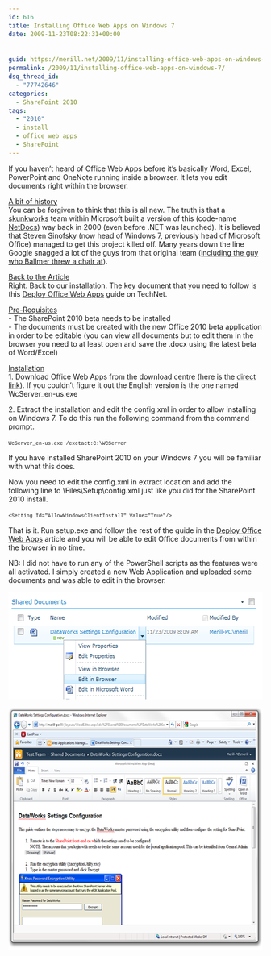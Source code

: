 ```yaml
---
id: 616
title: Installing Office Web Apps on Windows 7
date: 2009-11-23T08:22:31+00:00


guid: https://merill.net/2009/11/installing-office-web-apps-on-windows-7/
permalink: /2009/11/installing-office-web-apps-on-windows-7/
dsq_thread_id:
  - "77742646"
categories:
  - SharePoint 2010
tags:
  - "2010"
  - install
  - office web apps
  - SharePoint
---
```

<p>If you haven’t heard of Office Web Apps before it’s basically Word, Excel, PowerPoint and OneNote running inside a browser. It lets you edit documents right within the browser. </p>  <p><u>A bit of history     <br /></u>You can be forgiven to think that this is all new. The truth is that a <a href="http://en.wikipedia.org/wiki/Skunkworks_project">skunkworks</a> team within Microsoft built a version of this (code-name <a href="http://www.zdnet.com.au/news/business/soa/Netdocs-Microsoft-s-Net-poster-child-/0,139023166,120107888,00.htm?omnRef=http://www.google.com.au/search?rlz=1C1GGLS_enAU334AU334&amp;sourceid=chrome&amp;ie=UTF-8&amp;q=net%20docs">NetDocs</a>) way back in 2000 (even before .NET was launched). It is believed that Steven Sinofsky (now head of Windows 7, previously head of Microsoft Office) managed to get this project killed off. Many years down the line Google snagged a lot of the guys from that original team (<a href="http://en.wikipedia.org/wiki/Mark_Lucovsky">including the guy who Ballmer threw a chair at</a>). </p>  <p><u>Back to the Article     <br /></u>Right. Back to our installation. The key document that you need to follow is this <a href="http://technet.microsoft.com/en-us/library/ee695758(office.14).aspx">Deploy Office Web Apps</a> guide on TechNet.</p>  <p><u>Pre-Requisites     <br /></u>- The SharePoint 2010 beta needs to be installed    <br />- The documents must be created with the new Office 2010 beta application in order to be editable (you can view all documents but to edit them in the browser you need to at least open and save the .docx using the latest beta of Word/Excel)</p>  <p><u>Installation     <br /></u>1. Download Office Web Apps from the download centre (here is the <a href="http://www.microsoft.com/downloads/details.aspx?FamilyID=27d81b1c-18ae-4983-8e1c-224bb747eb99&amp;displaylang=en">direct link</a>). If you couldn’t figure it out the English version is the one named WcServer_en-us.exe </p>  <p>2. Extract the installation and edit the config.xml in order to allow installing on Windows 7. To do this run the following command from the command prompt.</p>  <p><font size="1" face="Courier New">WcServer_en-us.exe /exctact:C:\WCServer</font></p>  <p>If you have installed SharePoint 2010 on your Windows 7 you will be familiar with what this does.</p>  <p>Now you need to edit the config.xml in extract location and add the following line to \Files\Setup\config.xml just like you did for the SharePoint 2010 install.</p>  <p><font size="1" face="Courier New">&lt;Setting Id=&quot;AllowWindowsClientInstall&quot; Value=&quot;True&quot;/&gt;</font></p>  <p>That is it. Run setup.exe and follow the rest of the guide in the <a href="http://technet.microsoft.com/en-us/library/ee695758(office.14).aspx">Deploy Office Web Apps</a> article and you will be able to edit Office documents from within the browser in no time.</p>  <p>NB: I did not have to run any of the PowerShell scripts as the features were all activated. I simply created a new Web Application and uploaded some documents and was able to edit in the browser.</p>  <p><a href="https://merill.net/wp-content/uploads/2009/11/SharePoint2010EditInBrowser.png"><img style="border-bottom: 0px; border-left: 0px; display: inline; border-top: 0px; border-right: 0px" title="SharePoint-2010-Edit-In-Browser" border="0" alt="SharePoint-2010-Edit-In-Browser" src="/wp-content/uploads/2009/11/SharePoint2010EditInBrowser_thumb.png" width="574" height="214" /></a> </p>  <p><a href="https://merill.net/wp-content/uploads/2009/11/SharePoint2010WordEditor.png"><img style="border-bottom: 0px; border-left: 0px; display: inline; border-top: 0px; border-right: 0px" title="SharePoint-2010-Word-Editor" border="0" alt="SharePoint-2010-Word-Editor" src="/wp-content/uploads/2009/11/SharePoint2010WordEditor_thumb.png" width="626" height="480" /></a></p>